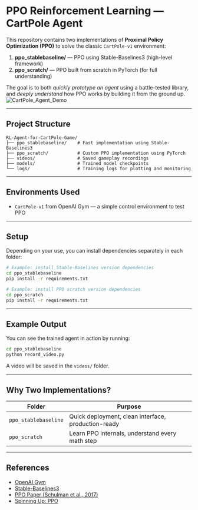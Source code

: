 # PPO Reinforcement Learning — CartPole Agent

This repository contains two implementations of **Proximal Policy Optimization (PPO)** to solve the classic `CartPole-v1` environment:

1. **ppo_stablebaseline/** — PPO using Stable-Baselines3 (high-level framework)
2. **ppo_scratch/** — PPO built from scratch in PyTorch (for full understanding)

The goal is to both *quickly prototype an agent* using a battle-tested library, and *deeply understand* how PPO works by building it from the ground up.
![CartPole_Agent_Demo](https://github.com/user-attachments/assets/06f1904a-5e05-4765-8591-11ae44185be2)

---

## Project Structure

```
RL-Agent-for-CartPole-Game/
├── ppo_stablebaseline/    # Fast implementation using Stable-Baselines3
├── ppo_scratch/           # Custom PPO implementation using PyTorch
├── videos/                # Saved gameplay recordings
├── models/                # Trained model checkpoints
└── logs/                  # Training logs for plotting and monitoring
```

---

## Environments Used

- `CartPole-v1` from OpenAI Gym — a simple control environment to test PPO

---

## Setup

Depending on your use, you can install dependencies separately in each folder:

```bash
# Example: install Stable-Baselines version dependencies
cd ppo_stablebaseline
pip install -r requirements.txt

# Example: install PPO scratch version dependencies
cd ppo_scratch
pip install -r requirements.txt
```

---

## Example Output

You can see the trained agent in action by running:

```bash
cd ppo_stablebaseline
python record_video.py
```

A video will be saved in the `videos/` folder.

---

## Why Two Implementations?

| Folder              | Purpose                                            |
|---------------------|----------------------------------------------------|
| `ppo_stablebaseline` | Quick deployment, clean interface, production-ready |
| `ppo_scratch`        | Learn PPO internals, understand every math step     |



---

## References

- [OpenAI Gym](https://www.gymlibrary.dev/)
- [Stable-Baselines3](https://github.com/DLR-RM/stable-baselines3)
- [PPO Paper (Schulman et al., 2017)](https://arxiv.org/abs/1707.06347)
- [Spinning Up: PPO](https://spinningup.openai.com/en/latest/algorithms/ppo.html)

